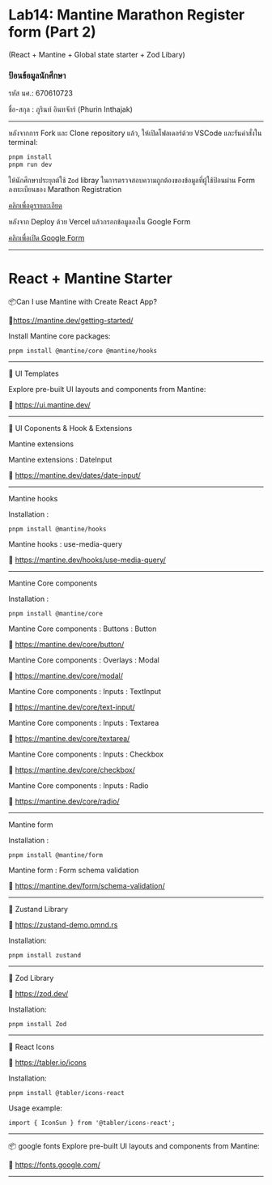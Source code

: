 # Lab14: Mantine Marathon Register form (Part 2) 
(React + Mantine + Global state starter + Zod Libary)

### ป้อนข้อมูลนักศึกษา

รหัส นศ.: 670610723

ชื่อ-สกุล : ภูรินท์ อินทจักร์ (Phurin Inthajak)

---

หลังจากการ Fork และ Clone repository แล้ว, ให้เปิดโฟลเดอร์ด้วย VSCode และรันคำสั่งใน terminal:

```bash
pnpm install
pnpm run dev
```

ให้นักศึกษาประยุกต์ใช้ `Zod` libray ในการตรวจสอบความถูกต้องของข้อมูลที่ผู้ใช้ป้อนผ่าน Form ลงทะเบียนของ Marathon Registration

[คลิกเพื่อดูรายละเอียด](https://o365cmu-my.sharepoint.com/:b:/g/personal/dome_potikanond_cmu_ac_th/ETuKUwz2aFtErBeqCxIwkeoBihyrR2PTFK0_0UDDca37_g?e=hWU37a)

หลังจาก Deploy ด้วย Vercel แล้วกรอกข้อมูลลงใน Google Form

[คลิกเพื่อเปิด Google Form](https://o365cmu-my.sharepoint.com/:x:/g/personal/dome_potikanond_cmu_ac_th/ETFvzKA2h2lKk-3ktumEanUBRtX4sAvNHk-ssok3MFwYOg)

---

# React + Mantine Starter

📦Can I use Mantine with Create React App?

🔗https://mantine.dev/getting-started/

Install Mantine core packages:

```
pnpm install @mantine/core @mantine/hooks

```
---

🎨 UI Templates

Explore pre-built UI layouts and components from Mantine:

🔗 https://ui.mantine.dev/

---

🎨 UI Coponents & Hook & Extensions

Mantine extensions

Mantine extensions : DateInput

🔗 https://mantine.dev/dates/date-input/

---

Mantine hooks

Installation :

```
pnpm install @mantine/hooks

```

Mantine hooks : use-media-query

🔗 https://mantine.dev/hooks/use-media-query/

---

Mantine Core components

Installation :

```
pnpm install @mantine/core

```

Mantine Core components : Buttons : Button

🔗 https://mantine.dev/core/button/

Mantine Core components : Overlays : Modal

🔗 https://mantine.dev/core/modal/

Mantine Core components : Inputs : TextInput

🔗 https://mantine.dev/core/text-input/

Mantine Core components : Inputs : Textarea

🔗 https://mantine.dev/core/textarea/

Mantine Core components : Inputs : Checkbox

🔗 https://mantine.dev/core/checkbox/

Mantine Core components : Inputs : Radio

🔗 https://mantine.dev/core/radio/

---

Mantine form

Installation :

```
pnpm install @mantine/form

```

Mantine form : Form schema validation

🔗 https://mantine.dev/form/schema-validation/

---

🎯 Zustand Library

🔗 https://zustand-demo.pmnd.rs

Installation:

```
pnpm install zustand

```
---

🎯 Zod Library

🔗 https://zod.dev/

Installation:

```
pnpm install Zod

```
---

🎯 React Icons

🔗 https://tabler.io/icons

Installation:

```
pnpm install @tabler/icons-react

```

Usage example:

```
import { IconSun } from '@tabler/icons-react';

```
---

📦 google fonts
Explore pre-built UI layouts and components from Mantine:

🔗 https://fonts.google.com/

---
